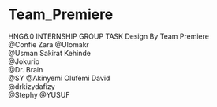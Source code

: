 # Team_Premiere
HNG6.0 INTERNSHIP GROUP TASK
Design By 
Team Premiere	
@Confie Zara
@Ulomakr	
@Usman Sakirat Kehinde 	
@Jokurio	
@Dr. Brain	
@SY	
@Akinyemi Olufemi David 	
@drkizydafizy	
@Stephy	
@YUSUF	